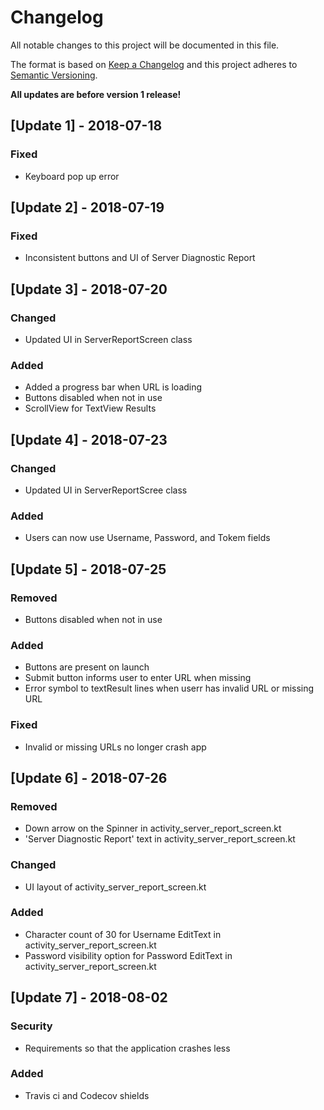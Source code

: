 # Changelog

All notable changes to this project will be documented in this file.

The format is based on [Keep a Changelog](http://keepachangelog.com/en/1.0.0/)
and this project adheres to [Semantic Versioning](http://semver.org/spec/v2.0.0.html).

**All updates are before version 1 release!**

## [Update 1] - 2018-07-18
### Fixed
- Keyboard pop up error

## [Update 2] - 2018-07-19
### Fixed
- Inconsistent buttons and UI of Server Diagnostic Report

## [Update 3] - 2018-07-20
### Changed
- Updated UI in ServerReportScreen class  
### Added
- Added a progress bar when URL is loading  
- Buttons disabled when not in use  
- ScrollView for TextView Results

## [Update 4] - 2018-07-23
### Changed
- Updated UI in ServerReportScree class  
### Added
- Users can now use Username, Password, and Tokem fields
## [Update 5] - 2018-07-25
### Removed
- Buttons disabled when not in use
### Added
- Buttons are present on launch
- Submit button informs user to enter URL when missing
- Error symbol  to textResult lines when userr has invalid URL or missing URL
### Fixed
- Invalid or missing URLs no longer crash app

## [Update 6] - 2018-07-26
### Removed
- Down arrow on the Spinner in activity_server_report_screen.kt
- 'Server Diagnostic Report' text in activity_server_report_screen.kt
### Changed
- UI layout of activity_server_report_screen.kt
### Added
- Character count of 30 for Username EditText in activity_server_report_screen.kt
- Password visibility option for Password EditText in activity_server_report_screen.kt

## [Update 7] - 2018-08-02
### Security
- Requirements so that the application crashes less
### Added
- Travis ci and Codecov shields

[0.3.0]: https://github.com/robinst/autolink-java/compare/autolink-0.2.0...autolink-0.3.0
[0.2.0]: https://github.com/robinst/autolink-java/compare/autolink-0.1.0...autolink-0.2.0
